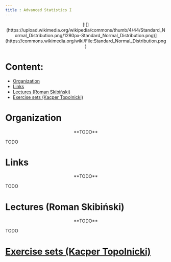 ```yaml
---
title : Advanced Statistics I
---
```


<center>
[![](https://upload.wikimedia.org/wikipedia/commons/thumb/4/44/Standard_Normal_Distribution.png/1280px-Standard_Normal_Distribution.png)](https://commons.wikimedia.org/wiki/File:Standard_Normal_Distribution.png)
</center>



# Content:

* [Organization](#organization)
* [Links](#links)
* [Lectures (Roman Skibiński)](#lectures-roman-skibiński)
* [Exercise sets (Kacper Topolnicki)](./00en_inv.html)



# Organization

<center>
**TODO**
</center>

TODO


# Links

<center>
**TODO**
</center>

TODO


# Lectures (Roman Skibiński)

<center>
**TODO**
</center>

TODO


# [Exercise sets (Kacper Topolnicki)](./00en_inv.html)


